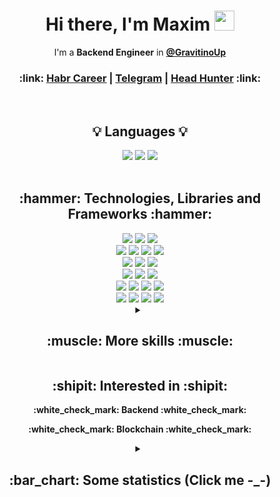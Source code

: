 <h1 align="center">Hi there, I'm Maxim 
<img src="https://github.com/blackcater/blackcater/raw/main/images/Hi.gif" height="32"/>
</h1>
  <p align="center" >I'm a <strong>Backend Engineer</strong> in <b><a href="https://github.com/gravitinoUp/">@GravitinoUp</a></b></p>

<h3 align="center">
  :link:
  <a href="https://career.habr.com/idmaksim">Habr Career</a> |
  <a href="https://t.me/idmksim">Telegram</a> |
  <a href="https://hh.ru/resume/2cab0c6eff0dc71c610039ed1f7967 4f754159">Head Hunter</a>
  :link:
</h1>

<br/>
<h2 align="center">💡 Languages 💡</h2>
<div align="center">
  <img src="https://img.shields.io/badge/go-%2300ADD8.svg?style=for-the-badge&logo=go&logoColor=white"/>
  <img src="https://img.shields.io/badge/typescript-%23007ACC.svg?style=for-the-badge&logo=typescript&logoColor=white"/>
  <img src="https://img.shields.io/badge/javascript-%23323330.svg?style=for-the-badge&logo=javascript&logoColor=%23F7DF1E"/>
</div>

<br/>
<h2 align="center">:hammer: Technologies, Libraries and Frameworks :hammer:</h2>
<div align="center">
  <img src="https://img.shields.io/badge/nestjs-%23E0234E.svg?style=for-the-badge&logo=nestjs&logoColor=white"/> <img src="https://img.shields.io/badge/express.js-%23404d59.svg?style=for-the-badge&logo=express&logoColor=%2361DAFB"/> <img src="https://img.shields.io/badge/node.js-6DA55F?style=for-the-badge&logo=node.js&logoColor=white"/>
</div>

<div align="center">
  <img src="https://img.shields.io/badge/Prisma-3982CE?style=for-the-badge&logo=Prisma&logoColor=white"/> <img src="https://img.shields.io/badge/JWT-black?style=for-the-badge&logo=JSON%20web%20tokens"/> <img src="https://img.shields.io/badge/Socket.io-black?style=for-the-badge&logo=socket.io&badgeColor=010101"/> <img src="https://img.shields.io/badge/Bun-%23000000.svg?style=for-the-badge&logo=bun&logoColor=white"/>
</div>

<div align="center">
  <img src="https://img.shields.io/badge/zod-%233068b7.svg?style=for-the-badge&logo=zod&logoColor=white"/> <img src="https://img.shields.io/badge/-jest-%23C21325?style=for-the-badge&logo=jest&logoColor=white"/> <img src="https://img.shields.io/badge/web3.js-F16822?style=for-the-badge&logo=web3.js&logoColor=white"/>
</div>

<div align="center">
  <img src="https://img.shields.io/badge/Postman-FF6C37?style=for-the-badge&logo=postman&logoColor=white"/>  <img src="https://img.shields.io/badge/-Swagger-%23Clojure?style=for-the-badge&logo=swagger&logoColor=white"/> <img src="https://img.shields.io/badge/git-%23F05033.svg?style=for-the-badge&logo=git&logoColor=white"/>
</div>

<div align="center">
  <img src="https://img.shields.io/badge/redis-%23DD0031.svg?style=for-the-badge&logo=redis&logoColor=white"/> <img src="https://img.shields.io/badge/Apache%20Kafka-000?style=for-the-badge&logo=apachekafka"/> <img src="https://img.shields.io/badge/MongoDB-%234ea94b.svg?style=for-the-badge&logo=mongodb&logoColor=white"/> <img src="https://img.shields.io/badge/postgres-%23316192.svg?style=for-the-badge&logo=postgresql&logoColor=white"/>
</div>

<div align="center">
  <img src="https://img.shields.io/badge/docker-%230db7ed.svg?style=for-the-badge&logo=docker&logoColor=white"/> <img src="https://img.shields.io/badge/Rabbitmq-FF6600?style=for-the-badge&logo=rabbitmq&logoColor=white"/> <img src="https://img.shields.io/badge/-GraphQL-E10098?style=for-the-badge&logo=graphql&logoColor=white"/> <img src="https://img.shields.io/badge/elasticsearch-%230377CC.svg?style=for-the-badge&logo=elasticsearch&logoColor=white"/>
</div>

<details>
<summary align="center"><h2> :muscle: More skills :muscle: </b></summary>

<table align="center">
  <tr>
    <th>Frameworks</th>
    <th>Databases</th>
    <th>ORMs</th>
    <th>Message Brokers</th>
    <th>Tools</th>
    <th>Testing Tools</th>
    <th>Other Technologies</th>
  </tr>
  <tr>
    <td>NestJS 🐺</td>
    <td>PostgreSQL 🐘</td>
    <td>Prisma 🔮</td>
    <td>RabbitMQ 🐰</td>
    <td>Docker 🐳</td>
    <td>Jest 🧪</td>
    <td>Node.js 🍃</td>
  </tr>
  <tr>
    <td>Express.js 🚅</td>
    <td>MongoDB 👽</td>
    <td>TypeORM 🐌</td>
    <td>Apache Kafka 🖧</td>
    <td>Git ✏️</td>
    <td>Pytest 🚩</td>
    <td>JWT 🔑</td>
  </tr>
  <tr>
    <td>Gin 🍋</td>
    <td>Redis 📕</td>
    <td>Mongoose 🐢</td>
    <td></td>
    <td>Postman 📬</td>
    <td></td>
    <td>OAuth2 🔐</td>
  </tr>
  <tr>
    <td>Echo⚡</td>
    <td>Elasticsearch/OpenSearch 🔎</td>
    <td>GORM :bear:</td>
    <td></td>
    <td></td>
    <td></td>
    <td>Socket.io 🔌</td>
  </tr>
  <tr>
    <td></td>
    <td></td>
    <td></td>
    <td></td>
    <td></td>
    <td></td>
    <td>Websockets 🛠️</td>
  </tr>
  <tr>
    <td></td>
    <td></td>
    <td></td>
    <td></td>
    <td></td>
    <td></td>
    <td>Ethers.js ♢</td>
  </tr>
  <tr>
    <td></td>
    <td></td>
    <td></td>
    <td></td>
    <td></td>
    <td></td>
    <td>Web3.js 🌐</td>
  </tr>
  <tr>
    <td></td>
    <td></td>
    <td></td>
    <td></td>
    <td></td>
    <td></td>
    <td>GraphQL ⚛</td>
  </tr>
  <tr>
    <td></td>
    <td></td>
    <td></td>
    <td></td>
    <td></td>
    <td></td>
    <td>SQL :mag:</td>
  </tr>
</table>
</details>

<h2 align="center">:shipit: Interested in :shipit:</h2>
<p align="center"><b>:white_check_mark: Backend :white_check_mark:</b></p>
<p align="center"><b>:white_check_mark: Blockchain :white_check_mark:</b></p>

<details>
<summary align="center"><h2> :bar_chart: Some statistics (Click me -_-) </h2></summary>
<div align="center">
  <img src="https://github-readme-stats.vercel.app/api/top-langs/?username=idmaksim&theme=dark&hide_border=false&include_all_commits=false&count_private=false&layout=compact" align="center">
</div>
<br/>
<div align="center">
  <img src="https://github-readme-streak-stats.herokuapp.com/?user=idmaksim&theme=dark&hide_border=false" align="center">
</div>

</details>
